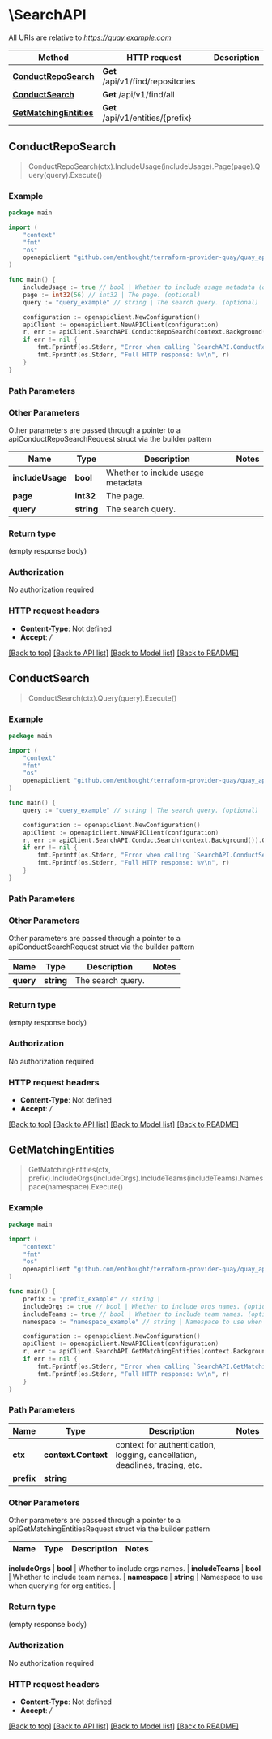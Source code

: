 # \SearchAPI

All URIs are relative to *https://quay.example.com*

Method | HTTP request | Description
------------- | ------------- | -------------
[**ConductRepoSearch**](SearchAPI.md#ConductRepoSearch) | **Get** /api/v1/find/repositories | 
[**ConductSearch**](SearchAPI.md#ConductSearch) | **Get** /api/v1/find/all | 
[**GetMatchingEntities**](SearchAPI.md#GetMatchingEntities) | **Get** /api/v1/entities/{prefix} | 



## ConductRepoSearch

> ConductRepoSearch(ctx).IncludeUsage(includeUsage).Page(page).Query(query).Execute()





### Example

```go
package main

import (
	"context"
	"fmt"
	"os"
	openapiclient "github.com/enthought/terraform-provider-quay/quay_api"
)

func main() {
	includeUsage := true // bool | Whether to include usage metadata (optional)
	page := int32(56) // int32 | The page. (optional)
	query := "query_example" // string | The search query. (optional)

	configuration := openapiclient.NewConfiguration()
	apiClient := openapiclient.NewAPIClient(configuration)
	r, err := apiClient.SearchAPI.ConductRepoSearch(context.Background()).IncludeUsage(includeUsage).Page(page).Query(query).Execute()
	if err != nil {
		fmt.Fprintf(os.Stderr, "Error when calling `SearchAPI.ConductRepoSearch``: %v\n", err)
		fmt.Fprintf(os.Stderr, "Full HTTP response: %v\n", r)
	}
}
```

### Path Parameters



### Other Parameters

Other parameters are passed through a pointer to a apiConductRepoSearchRequest struct via the builder pattern


Name | Type | Description  | Notes
------------- | ------------- | ------------- | -------------
 **includeUsage** | **bool** | Whether to include usage metadata | 
 **page** | **int32** | The page. | 
 **query** | **string** | The search query. | 

### Return type

 (empty response body)

### Authorization

No authorization required

### HTTP request headers

- **Content-Type**: Not defined
- **Accept**: */*

[[Back to top]](#) [[Back to API list]](../README.md#documentation-for-api-endpoints)
[[Back to Model list]](../README.md#documentation-for-models)
[[Back to README]](../README.md)


## ConductSearch

> ConductSearch(ctx).Query(query).Execute()





### Example

```go
package main

import (
	"context"
	"fmt"
	"os"
	openapiclient "github.com/enthought/terraform-provider-quay/quay_api"
)

func main() {
	query := "query_example" // string | The search query. (optional)

	configuration := openapiclient.NewConfiguration()
	apiClient := openapiclient.NewAPIClient(configuration)
	r, err := apiClient.SearchAPI.ConductSearch(context.Background()).Query(query).Execute()
	if err != nil {
		fmt.Fprintf(os.Stderr, "Error when calling `SearchAPI.ConductSearch``: %v\n", err)
		fmt.Fprintf(os.Stderr, "Full HTTP response: %v\n", r)
	}
}
```

### Path Parameters



### Other Parameters

Other parameters are passed through a pointer to a apiConductSearchRequest struct via the builder pattern


Name | Type | Description  | Notes
------------- | ------------- | ------------- | -------------
 **query** | **string** | The search query. | 

### Return type

 (empty response body)

### Authorization

No authorization required

### HTTP request headers

- **Content-Type**: Not defined
- **Accept**: */*

[[Back to top]](#) [[Back to API list]](../README.md#documentation-for-api-endpoints)
[[Back to Model list]](../README.md#documentation-for-models)
[[Back to README]](../README.md)


## GetMatchingEntities

> GetMatchingEntities(ctx, prefix).IncludeOrgs(includeOrgs).IncludeTeams(includeTeams).Namespace(namespace).Execute()





### Example

```go
package main

import (
	"context"
	"fmt"
	"os"
	openapiclient "github.com/enthought/terraform-provider-quay/quay_api"
)

func main() {
	prefix := "prefix_example" // string | 
	includeOrgs := true // bool | Whether to include orgs names. (optional)
	includeTeams := true // bool | Whether to include team names. (optional)
	namespace := "namespace_example" // string | Namespace to use when querying for org entities. (optional)

	configuration := openapiclient.NewConfiguration()
	apiClient := openapiclient.NewAPIClient(configuration)
	r, err := apiClient.SearchAPI.GetMatchingEntities(context.Background(), prefix).IncludeOrgs(includeOrgs).IncludeTeams(includeTeams).Namespace(namespace).Execute()
	if err != nil {
		fmt.Fprintf(os.Stderr, "Error when calling `SearchAPI.GetMatchingEntities``: %v\n", err)
		fmt.Fprintf(os.Stderr, "Full HTTP response: %v\n", r)
	}
}
```

### Path Parameters


Name | Type | Description  | Notes
------------- | ------------- | ------------- | -------------
**ctx** | **context.Context** | context for authentication, logging, cancellation, deadlines, tracing, etc.
**prefix** | **string** |  | 

### Other Parameters

Other parameters are passed through a pointer to a apiGetMatchingEntitiesRequest struct via the builder pattern


Name | Type | Description  | Notes
------------- | ------------- | ------------- | -------------

 **includeOrgs** | **bool** | Whether to include orgs names. | 
 **includeTeams** | **bool** | Whether to include team names. | 
 **namespace** | **string** | Namespace to use when querying for org entities. | 

### Return type

 (empty response body)

### Authorization

No authorization required

### HTTP request headers

- **Content-Type**: Not defined
- **Accept**: */*

[[Back to top]](#) [[Back to API list]](../README.md#documentation-for-api-endpoints)
[[Back to Model list]](../README.md#documentation-for-models)
[[Back to README]](../README.md)

